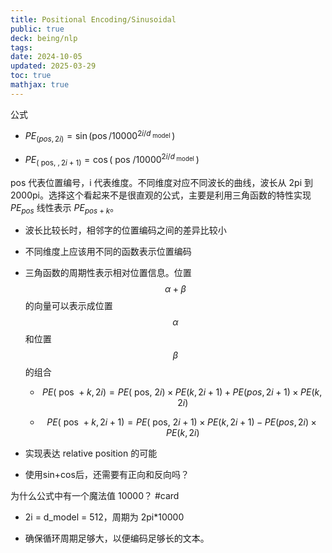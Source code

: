 ```yaml
---
title: Positional Encoding/Sinusoidal
public: true
deck: being/nlp
tags:
date: 2024-10-05
updated: 2025-03-29
toc: true
mathjax: true
---
```


公式

  + $P E_{(p o s, 2 i)} =\sin \left(\operatorname{pos} / 10000^{2 i / d_{\text { model }}}\right)$

  + $P E_{(\text { pos, }, 2 i+1)} =\cos \left(\text { pos } / 10000^{2 i / d_{\text { model }}}\right)$

pos 代表位置编号，i 代表维度。不同维度对应不同波长的曲线，波长从 2pi 到 2000pi。选择这个看起来不是很直观的公式，主要是利用三角函数的特性实现 $PE_{pos}$ 线性表示 $PE_{pos+k}$。

  + 波长比较长时，相邻字的位置编码之间的差异比较小

  + 不同维度上应该用不同的函数表示位置编码

  + 三角函数的周期性表示相对位置信息。位置 $$\alpha + \beta$$ 的向量可以表示成位置 $$\alpha$$ 和位置 $$\beta$$ 的组合

    + $$P E(\text { pos }+k, 2 i)=P E(\text { pos, } 2 i) \times P E(k, 2 i+1)+P E(p o s, 2 i+1) \times P E(k, 2 i) $$

    + $$P E(\text { pos }+k, 2 i+1)=P E(\text { pos, } 2 i+1) \times P E(k, 2 i+1)-P E(p o s, 2 i) \times P E(k, 2 i)$$

  + 实现表达 relative position 的可能

  + 使用sin+cos后，还需要有正向和反向吗？

为什么公式中有一个魔法值 10000？ #card
  + 2i = d_model = 512，周期为 2pi*10000

  + 确保循环周期足够大，以便编码足够长的文本。
